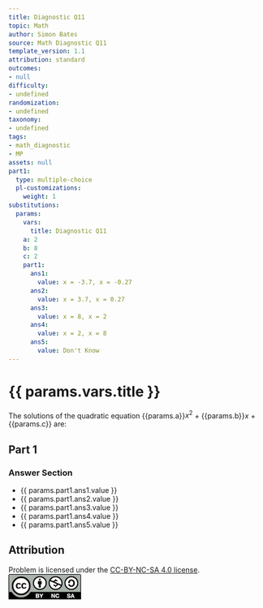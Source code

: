 ```yaml
---
title: Diagnostic Q11
topic: Math
author: Simon Bates
source: Math Diagnostic Q11
template_version: 1.1
attribution: standard
outcomes:
- null
difficulty:
- undefined
randomization:
- undefined
taxonomy:
- undefined
tags:
- math_diagnostic
- MP
assets: null
part1:
  type: multiple-choice
  pl-customizations:
    weight: 1
substitutions:
  params:
    vars:
      title: Diagnostic Q11
    a: 2
    b: 8
    c: 2
    part1:
      ans1:
        value: x = -3.7, x = -0.27
      ans2:
        value: x = 3.7, x = 0.27
      ans3:
        value: x = 8, x = 2
      ans4:
        value: x = 2, x = 8
      ans5:
        value: Don't Know
---
```

# {{ params.vars.title }}
The solutions of the quadratic equation {{params.a}}$x^2$ + {{params.b}}$x$ + {{params.c}} are:
## Part 1

### Answer Section

- {{ params.part1.ans1.value }}
- {{ params.part1.ans2.value }}
- {{ params.part1.ans3.value }}
- {{ params.part1.ans4.value }}
- {{ params.part1.ans5.value }}

## Attribution

Problem is licensed under the [CC-BY-NC-SA 4.0 license](https://creativecommons.org/licenses/by-nc-sa/4.0/).<br> ![The Creative Commons 4.0 license requiring attribution-BY, non-commercial-NC, and share-alike-SA license.](https://raw.githubusercontent.com/firasm/bits/master/by-nc-sa.png)